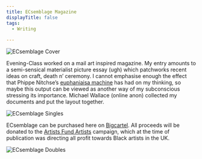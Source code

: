 ```yaml
---
title: ECsemblage Magazine
displayTitle: false
tags:
  - Writing
 
---
```


![ECsemblage Cover](https://d2w9rnfcy7mm78.cloudfront.net/9134054/large_7502a0c8a09434927c1c87b0de7babce.png?1602842859?bc=0)

Evening-Class worked on a mail art inspired magazine. My entry amounts to a semi-sensical materialist picture essay (ugh) which patchworks recent ideas on craft, death n’ ceremony. I cannot emphasise enough the effect that Phippe Nitchse’s [euphaniaisa machine](https://www.exitinternational.net/sarco/) has had on my thinking, so maybe this output can be viewed as another way of my subconscious stressing its importance. Michael Wallace (online anon) collected my documents and put the layout together.

![ECsemblage Singles](https://d2w9rnfcy7mm78.cloudfront.net/10220116/large_3cdf9586cf3c537564a46639e7299fa0.png?1610541311?bc=0)

ECsemblage can be purchased here on [Bigcartel](https://eveningclass.bigcartel.com/product/ecsembling-1). All proceeds will be donated to the [Artists Fund Artists](https://www.gofundme.com/f/artistsfundartists) campaign, which at the time of publication was directing all profit towards Black artists in the UK.

![ECsemblage Doubles](https://d2w9rnfcy7mm78.cloudfront.net/10220114/large_653e8044a9b1d59e869cbaac62b45162.png?1610541303?bc=0)
